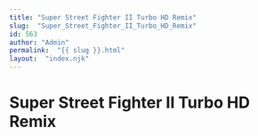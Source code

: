 ```yaml
---
title: "Super Street Fighter II Turbo HD Remix"
slug:  "Super_Street_Fighter_II_Turbo_HD_Remix"
id: 563
author: "Admin"
permalink:  "{{ slug }}.html"
layout:  "index.njk"
---
```


# Super Street Fighter II Turbo HD Remix
